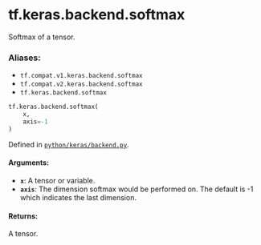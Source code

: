 <div itemscope itemtype="http://developers.google.com/ReferenceObject">
<meta itemprop="name" content="tf.keras.backend.softmax" />
<meta itemprop="path" content="Stable" />
</div>

# tf.keras.backend.softmax

Softmax of a tensor.

### Aliases:

* `tf.compat.v1.keras.backend.softmax`
* `tf.compat.v2.keras.backend.softmax`
* `tf.keras.backend.softmax`

``` python
tf.keras.backend.softmax(
    x,
    axis=-1
)
```



Defined in [`python/keras/backend.py`](/code/stable/tensorflow/python/keras/backend.py).

<!-- Placeholder for "Used in" -->


#### Arguments:


* <b>`x`</b>: A tensor or variable.
* <b>`axis`</b>: The dimension softmax would be performed on.
    The default is -1 which indicates the last dimension.


#### Returns:

A tensor.
